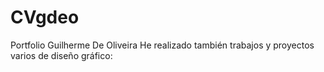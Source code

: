 # CVgdeo
Portfolio Guilherme De Oliveira
He realizado también trabajos y proyectos varios de diseño gráfico:

  
